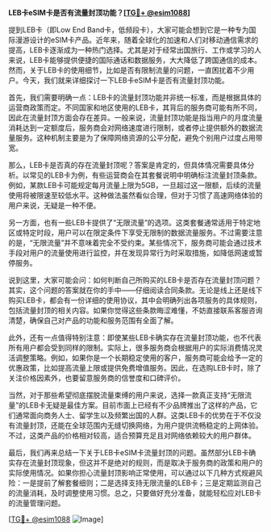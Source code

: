 **LEB卡eSIM卡是否有流量封顶功能？[[TG💪+ @esim1088](https://t.me/s/esim1088)]**

提到LEB卡（即Low End Band卡，低频段卡），大家可能会想到它是一种专为国际漫游设计的eSIM卡产品。近年来，随着全球化的加速和人们对移动通信需求的提高，LEB卡逐渐成为一种热门选择。尤其是对于经常出国旅行、工作或学习的人来说，LEB卡能够提供便捷的国际通话和数据服务，大大降低了跨国通信的成本。然而，关于LEB卡的使用细节，比如是否有限制流量的问题，一直困扰着不少用户。今天，我们就来详细探讨一下LEB卡eSIM卡是否有流量封顶功能。

首先，我们需要明确一点：LEB卡的流量封顶功能并非统一标准，而是根据具体的运营商政策而定。不同国家和地区使用的LEB卡，其背后的服务商可能有所不同，因此在流量封顶方面会存在差异。一般来说，流量封顶功能是指当用户的月度流量消耗达到一定额度后，服务商会对网络速度进行限制，或者停止提供额外的数据流量服务。这种机制主要是为了保障网络资源的公平分配，避免个别用户过度占用带宽。

那么，LEB卡是否真的存在流量封顶呢？答案是肯定的，但具体情况需要具体分析。以常见的LEB卡为例，有些运营商会在其套餐说明中明确标注流量封顶条款。例如，某款LEB卡可能规定每月流量上限为5GB，一旦超过这一限额，后续的流量使用将被限速至较低水平。这种做法虽然看似合理，但对于习惯了高速网络体验的用户来说，无疑是一种不便。

另一方面，也有一些LEB卡提供了“无限流量”的选项。这类套餐通常适用于特定地区或特定时段，用户可以在限定条件下享受无限制的数据流量服务。不过需要注意的是，“无限流量”并不意味着完全不受约束。某些情况下，服务商可能会通过技术手段对用户的流量使用进行监控，并在发现异常行为时采取措施，如降低网速或暂停服务。

说到这里，大家可能会问：如何判断自己所购买的LEB卡是否存在流量封顶问题？其实，这个问题的答案就在你的手中——仔细阅读合同条款。无论是线上还是线下购买LEB卡，都会有一份详细的使用协议，其中会明确列出各项服务的具体规则，包括流量封顶的相关内容。如果你觉得这些条款晦涩难懂，不妨直接联系客服咨询清楚，确保自己对产品的功能和服务范围有全面了解。

此外，还有一点值得特别注意：即使某些LEB卡确实存在流量封顶功能，也不代表所有用户都会受到同样的限制。实际上，很多服务商会根据用户的实际消费情况灵活调整策略。例如，如果你是一个长期稳定使用的客户，服务商可能会给予一定的优惠政策，比如提高流量上限或提供免费增值服务。因此，在选购LEB卡时，除了关注价格因素外，也要留意服务商的信誉度和口碑评价。

当然，对于那些希望彻底摆脱流量束缚的用户来说，选择一款真正支持“无限流量”的LEB卡无疑是最佳方案。目前市面上已经有不少品牌推出了这样的产品，它们通常面向商务人士、留学生以及频繁出国的人群。这类LEB卡的优势在于不仅没有流量封顶，还能在全球范围内无缝切换网络，为用户提供流畅稳定的上网体验。不过，这类产品的价格相对较高，适合预算充足且对网络依赖较大的用户群体。

最后，我们再来总结一下关于LEB卡eSIM卡流量封顶的问题。虽然部分LEB卡确实存在流量封顶现象，但这并不是绝对的规则，而是取决于服务商的政策和用户的实际使用情况。如果你担心流量封顶影响正常使用，可以通过以下几种方式规避风险：一是提前了解套餐细则；二是选择支持无限流量的LEB卡；三是定期监测自己的流量消耗，及时调整使用习惯。总之，只要做好充分准备，就能轻松应对LEB卡的流量管理问题。

[[TG💪+ @esim1088](https://t.me/s/esim1088) ![Image](https://i.postimg.cc/4NQfJmqS/Snipaste-2025-05-13-00-14-12.png)]